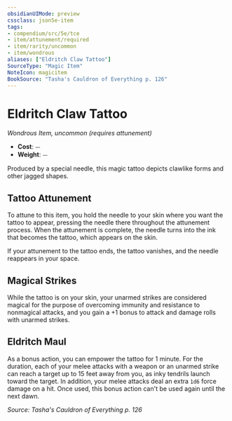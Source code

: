 ```yaml
---
obsidianUIMode: preview
cssclass: json5e-item
tags:
- compendium/src/5e/tce
- item/attunement/required
- item/rarity/uncommon
- item/wondrous
aliases: ["Eldritch Claw Tattoo"]
SourceType: "Magic Item"
NoteIcon: magicitem
BookSource: "Tasha's Cauldron of Everything p. 126"
---
```

# Eldritch Claw Tattoo
*Wondrous Item, uncommon (requires attunement)*  

- **Cost**: ⏤
- **Weight**: ⏤

Produced by a special needle, this magic tattoo depicts clawlike forms and other jagged shapes.

## Tattoo Attunement

To attune to this item, you hold the needle to your skin where you want the tattoo to appear, pressing the needle there throughout the attunement process. When the attunement is complete, the needle turns into the ink that becomes the tattoo, which appears on the skin.

If your attunement to the tattoo ends, the tattoo vanishes, and the needle reappears in your space.

## Magical Strikes

While the tattoo is on your skin, your unarmed strikes are considered magical for the purpose of overcoming immunity and resistance to nonmagical attacks, and you gain a +1 bonus to attack and damage rolls with unarmed strikes.

## Eldritch Maul

As a bonus action, you can empower the tattoo for 1 minute. For the duration, each of your melee attacks with a weapon or an unarmed strike can reach a target up to 15 feet away from you, as inky tendrils launch toward the target. In addition, your melee attacks deal an extra `1d6` force damage on a hit. Once used, this bonus action can't be used again until the next dawn.

*Source: Tasha's Cauldron of Everything p. 126*